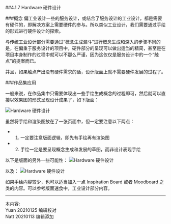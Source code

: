 ##4.1.7 Hardware 硬件设计

###概念
偏工业设计一些的服务设计，或结合了服务设计的工业设计，都是需要有硬件的，即解决方案上需要硬件的参与。所以类似工业设计，我们需要通过手绘的形式进行硬件设计的探索。

与传统工业设计部分需要通过“概念生成漏斗”进行概念生成和深入的步骤不同的是，在偏重于服务设计的项目中，硬件部分的呈现可以做出适当的精简，甚至是在项目本身制作的过程中就可以不那么严谨，因为这仅仅是服务设计中的一个“触点”的提案而已。  

并且，如果触点产出没有硬件需求的话，设计版面上就不需要硬件发展的过程了。

###作品集应用

一般来说，在作品集中只需要体现出一些手绘生成概念的过程即可，然后就可以直接以效果图的形式呈现设计成果了，如下版面：

![Hardware 硬件设计](http://kitpic.makebi.net/2021/uedsd_14.jpg)

虽然将手绘和渲染图放在了一张页面中，但一定要注意以下两点：

* 1. 一定要注意版面逻辑，即先有手绘再有渲染图  
* 2. 手绘一定是要呈现概念生成和发展的草图，而非设计表现手绘

以下是版面的另外一些可能性：
![Hardware 硬件设计](http://kitpic.makebi.net/2021/uedsd_15.jpg)

以及：
![Hardware 硬件设计](http://kitpic.makebi.net/2021/uedsd_16.jpg)

如果手绘内容较少，也可以适当加入一点 Inspiration Board 或者 Moodboard 之类的内容。可以参考版面速食中，工业设计部分内容。



---
本内容:    
Yuan 20210125 编辑校对  
Natt 20210113 编辑添加
